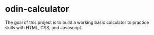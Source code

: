 # odin-calculator
The goal of this project is to build a working basic calculator to practice skills with HTML, CSS, and Javascript.